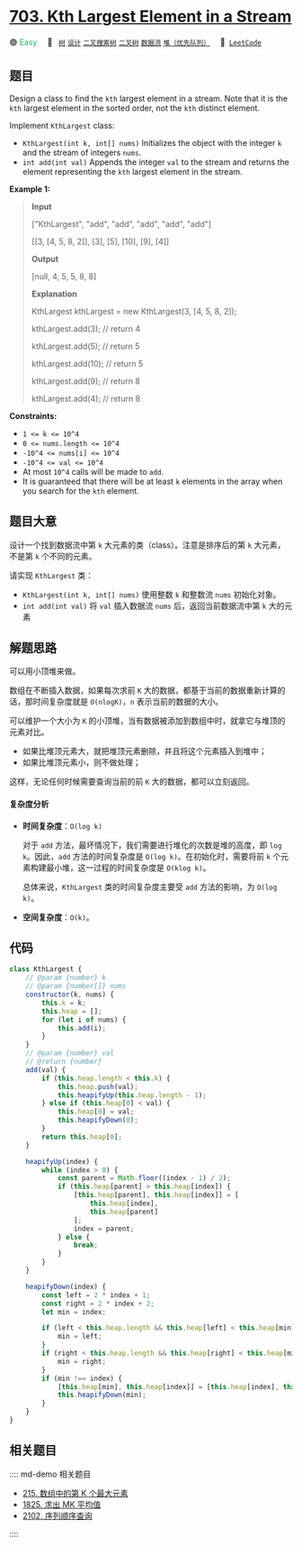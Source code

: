 # [703. Kth Largest Element in a Stream](https://leetcode.com/problems/kth-largest-element-in-a-stream/)

🟢 <font color=#15bd66>Easy</font>&emsp; 🔖&ensp; [`树`](/leetcode/outline/tag/tree.md) [`设计`](/leetcode/outline/tag/design.md) [`二叉搜索树`](/leetcode/outline/tag/binary-search-tree.md) [`二叉树`](/leetcode/outline/tag/binary-tree.md) [`数据流`](/leetcode/outline/tag/data-streams.md) [`堆（优先队列）`](/leetcode/outline/tag/heap-priority-queue.md)&emsp; 🔗&ensp;[`LeetCode`](https://leetcode.com/problems/kth-largest-element-in-a-stream/)

## 题目

Design a class to find the `kth` largest element in a stream. Note that it is
the `kth` largest element in the sorted order, not the `kth` distinct element.

Implement `KthLargest` class:

- `KthLargest(int k, int[] nums)` Initializes the object with the integer `k` and the stream of integers `nums`.
- `int add(int val)` Appends the integer `val` to the stream and returns the element representing the `kth` largest element in the stream.

**Example 1:**

> **Input**
>
> ["KthLargest", "add", "add", "add", "add", "add"]
>
> [[3, [4, 5, 8, 2]], [3], [5], [10], [9], [4]]
>
> **Output**
>
> [null, 4, 5, 5, 8, 8]
>
> **Explanation**
>
> KthLargest kthLargest = new KthLargest(3, [4, 5, 8, 2]);
>
> kthLargest.add(3); // return 4
>
> kthLargest.add(5); // return 5
>
> kthLargest.add(10); // return 5
>
> kthLargest.add(9); // return 8
>
> kthLargest.add(4); // return 8

**Constraints:**

- `1 <= k <= 10^4`
- `0 <= nums.length <= 10^4`
- `-10^4 <= nums[i] <= 10^4`
- `-10^4 <= val <= 10^4`
- At most `10^4` calls will be made to `add`.
- It is guaranteed that there will be at least `k` elements in the array when you search for the `kth` element.

## 题目大意

设计一个找到数据流中第 `k` 大元素的类（class）。注意是排序后的第 `k` 大元素，不是第 `k` 个不同的元素。

请实现 `KthLargest` 类：

- `KthLargest(int k, int[] nums)` 使用整数 `k` 和整数流 `nums` 初始化对象。
- `int add(int val)` 将 `val` 插入数据流 `nums` 后，返回当前数据流中第 `k` 大的元素

## 解题思路

可以用小顶堆来做。

数组在不断插入数据，如果每次求前 `K` 大的数据，都基于当前的数据重新计算的话，那时间复杂度就是 `O(nlogK)`，`n` 表示当前的数据的大小。

可以维护一个大小为 `K` 的小顶堆，当有数据被添加到数组中时，就拿它与堆顶的元素对比。

- 如果比堆顶元素大，就把堆顶元素删除，并且将这个元素插入到堆中；
- 如果比堆顶元素小，则不做处理；

这样，无论任何时候需要查询当前的前 `K` 大的数据，都可以立刻返回。

#### 复杂度分析

- **时间复杂度**：`O(log k)`

  对于 `add` 方法，最坏情况下，我们需要进行堆化的次数是堆的高度，即 `log k`。因此，`add` 方法的时间复杂度是 `O(log k)`。在初始化时，需要将前 `k` 个元素构建最小堆，这一过程的时间复杂度是 `O(klog k)`。

  总体来说，`KthLargest` 类的时间复杂度主要受 `add` 方法的影响，为 `O(log k)`。

- **空间复杂度**：`O(k)`。

## 代码

```javascript
class KthLargest {
	// @param {number} k
	// @param {number[]} nums
	constructor(k, nums) {
		this.k = k;
		this.heap = [];
		for (let i of nums) {
			this.add(i);
		}
	}
	// @param {number} val
	// @return {number}
	add(val) {
		if (this.heap.length < this.k) {
			this.heap.push(val);
			this.heapifyUp(this.heap.length - 1);
		} else if (this.heap[0] < val) {
			this.heap[0] = val;
			this.heapifyDown(0);
		}
		return this.heap[0];
	}

	heapifyUp(index) {
		while (index > 0) {
			const parent = Math.floor((index - 1) / 2);
			if (this.heap[parent] > this.heap[index]) {
				[this.heap[parent], this.heap[index]] = [
					this.heap[index],
					this.heap[parent]
				];
				index = parent;
			} else {
				break;
			}
		}
	}

	heapifyDown(index) {
		const left = 2 * index + 1;
		const right = 2 * index + 2;
		let min = index;

		if (left < this.heap.length && this.heap[left] < this.heap[min]) {
			min = left;
		}
		if (right < this.heap.length && this.heap[right] < this.heap[min]) {
			min = right;
		}
		if (min !== index) {
			[this.heap[min], this.heap[index]] = [this.heap[index], this.heap[min]];
			this.heapifyDown(min);
		}
	}
}
```

## 相关题目

:::: md-demo 相关题目

- [215. 数组中的第 K 个最大元素](https://leetcode.com/problems/kth-largest-element-in-an-array)
- [1825. 求出 MK 平均值](https://leetcode.com/problems/finding-mk-average)
- [2102. 序列顺序查询](https://leetcode.com/problems/sequentially-ordinal-rank-tracker)

::::
